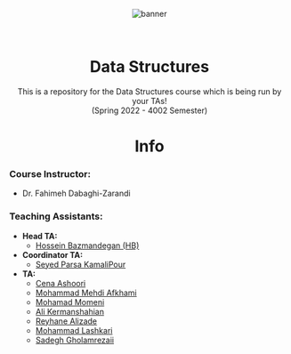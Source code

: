 <p align="center">
  <img alt="banner" src="https://user-images.githubusercontent.com/52382093/156035992-beddef68-e74f-4509-80a9-80b43d8e0e87.gif">
</p>

<br />
<p align="center">
  
  <h1 align="center">Data Structures</h1>

  <p align="center">
    This is a repository for the Data Structures course which is being run by your TAs!
    <br />
    (Spring 2022 - 4002 Semester)
  <br />

<p align="center">
  <h1 align="center"> Info </h1>
<p h2 align="center">

### Course Instructor:
* Dr. Fahimeh Dabaghi-Zarandi

### Teaching Assistants:
* **Head TA:**
  * [Hossein Bazmandegan (HB)](https://github.com/HB-2000)
* **Coordinator TA:**
  * [Seyed Parsa KamaliPour](https://github.com/benymaxparsa)
* **TA:**
  * [Cena Ashoori](https://github.com/CenaAshoori)
  * [Mohammad Mehdi Afkhami](https://github.com/mohmehdi)
  * [Mohamad Momeni](https://github.com/mohamadm0meni)
  * [Ali Kermanshahian](https://github.com/kermanshahianAli)
  * [Reyhane Alizade](https://github.com/missrea1457)
  * [Mohammad Lashkari](https://github.com/MohammadLsk)
  * [Sadegh Gholamrezaii](https://github.com/sadegh-gholamrezaii)
